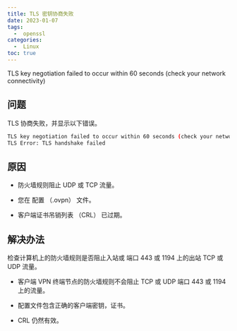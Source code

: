 ```yaml
---
title: TLS 密钥协商失败
date: 2023-01-07
tags:
  -  openssl
categories:
  -  Linux
toc: true
---
```


TLS key negotiation failed to occur within 60 seconds (check your network connectivity)

<!-- more -->


## 问题

TLS 协商失败，并显示以下错误。

```bash
TLS key negotiation failed to occur within 60 seconds (check your network connectivity)
TLS Error: TLS handshake failed
```

## 原因

- 防火墙规则阻止 UDP 或 TCP 流量。

- 您在 配置 （.ovpn） 文件。

- 客户端证书吊销列表 （CRL） 已过期。

## 解决办法

检查计算机上的防火墙规则是否阻止入站或 端口 443 或 1194 上的出站 TCP 或 UDP 流量。

- 客户端 VPN 终端节点的防火墙规则不会阻止 TCP 或 UDP 端口 443 或 1194 上的流量。

- 配置文件包含正确的客户端密钥，证书。

- CRL 仍然有效。